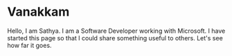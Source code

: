 # Vanakkam
Hello, I am Sathya. I am a Software Developer working with Microsoft. I have started this page so that I could share something useful to others. Let's see how far it goes.
